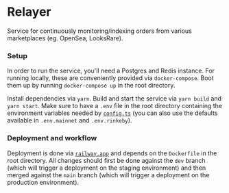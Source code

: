 # Relayer

Service for continuously monitoring/indexing orders from various marketplaces (eg. OpenSea, LooksRare).

### Setup

In order to run the service, you'll need a Postgres and Redis instance. For running locally, these are conveniently provided via `docker-compose`. Boot them up by running `docker-compose up` in the root directory.

Install dependencies via `yarn`. Build and start the service via `yarn build` and `yarn start`. Make sure to have a `.env` file in the root directory containing the environment variables needed by [`config.ts`](./src/config.ts) (you can also use the defaults available in `.env.mainnet` and `.env.rinkeby`).

### Deployment and workflow

Deployment is done via [`railway.app`](https://railway.app/) and depends on the `Dockerfile` in the root directory. All changes should first be done against the `dev` branch (which will trigger a deployment on the staging environment) and then merged against the `main` branch (which will trigger a deployment on the production environment).
